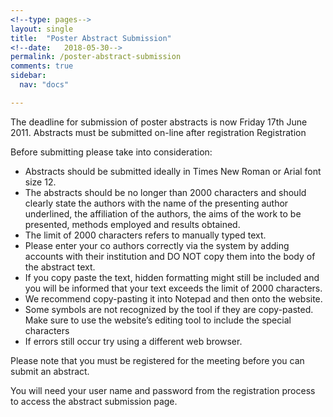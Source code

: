 ```yaml
---
<!--type: pages-->
layout: single
title:  "Poster Abstract Submission"
<!--date:   2018-05-30-->
permalink: /poster-abstract-submission
comments: true
sidebar:
  nav: "docs"

---
```



The deadline for submission of poster abstracts is now Friday 17th June 2011. Abstracts must be submitted on-line after registration
Registration

Before submitting please take into consideration:

- Abstracts should be submitted ideally in Times New Roman or Arial font size 12.
- The abstracts should be no longer than 2000 characters and should clearly state the authors with the name of the presenting author underlined, the affiliation of the authors, the aims of the work to be presented, methods employed and results obtained.
- The limit of 2000 characters refers to manually typed text.
- Please enter your co authors correctly via the system by adding accounts with their institution and DO NOT copy them into the body of the abstract text.
- If you copy paste the text, hidden formatting might still be included and you will be informed that your text exceeds the limit of 2000 characters.
- We recommend copy-pasting it into Notepad and then onto the website.
- Some symbols are not recognized by the tool if they are copy-pasted. Make sure to use the website’s editing tool to include the special characters
- If errors still occur try using a different web browser.

Please note that you must be registered for the meeting before you can submit an abstract.

You will need your user name and password from the registration process to access the abstract submission page.
